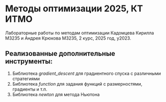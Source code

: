 # Методы оптимизации 2025, КТ ИТМО

Лабораторные работы по методам оптимизации Кадомцева Кирилла М3235 и Андрея Крюкова М3235, 2 курс, 2025 год, у2023.


## Реализованные дополнительные инструменты:
1. Библиотека *gradient_descent* для градиентного спуска с различными стратегиями
2. Библиотека *function* для задания функций с размерностями, градиенты и т.п.
3. Библиотека *newton* для метода Ньютона
